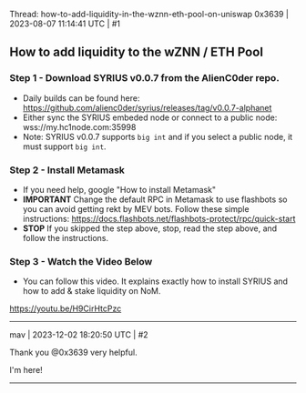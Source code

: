Thread: how-to-add-liquidity-in-the-wznn-eth-pool-on-uniswap
0x3639 | 2023-08-07 11:14:41 UTC | #1

## How to add liquidity to the wZNN / ETH Pool

### Step 1 - Download SYRIUS v0.0.7 from the AlienC0der repo.
- Daily builds can be found here: https://github.com/alienc0der/syrius/releases/tag/v0.0.7-alphanet
- Either sync the SYRIUS embeded node or connect to a public node: wss://my.hc1node.com:35998
- Note: SYRIUS v0.0.7 supports `big int` and if you select a public node, it must support `big int`.

### Step 2 - Install Metamask
- If you need help, google "How to install Metamask"
- **IMPORTANT** Change the default RPC in Metamask to use flashbots so you can avoid getting rekt by MEV bots. Follow these simple instructions: https://docs.flashbots.net/flashbots-protect/rpc/quick-start
- **STOP** If you skipped the step above, stop, read the step above, and follow the instructions.

### Step 3 - Watch the Video Below
- You can follow this video.  It explains exactly how to install SYRIUS and how to add & stake liquidity on NoM.

https://youtu.be/H9CirHtcPzc

-------------------------

mav | 2023-12-02 18:20:50 UTC | #2

Thank you @0x3639 very helpful. 

I'm here!

-------------------------

